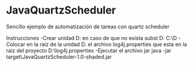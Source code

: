 # JavaQuartzScheduler
Sencillo ejemplo de automatización de tareas con quartz scheduler

Instrucciones
-Crear unidad D: en caso de que no exista
	subst D: C:\D
-Colocar en la raiz de la unidad D: el archivo log4j.properties que esta en la raiz del proyecto
	D:\log4j.properties
-Ejecutar el archivo jar
	java -jar target\JavaQuartzScheduler-1.0-shaded.jar
